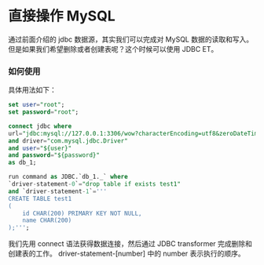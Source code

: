# 直接操作 MySQL

通过前面介绍的 jdbc 数据源，其实我们可以完成对 MySQL 数据的读取和写入。但是如果我们希望删除或者创建表呢？这个时候可以使用
JDBC ET。

### 如何使用

具体用法如下：

```sql
set user="root";
set password="root";

connect jdbc where
url="jdbc:mysql://127.0.0.1:3306/wow?characterEncoding=utf8&zeroDateTimeBehavior=convertToNull&tinyInt1isBit=false"
and driver="com.mysql.jdbc.Driver"
and user="${user}"
and password="${password}"
as db_1;

run command as JDBC.`db_1._` where 
`driver-statement-0`="drop table if exists test1"
and `driver-statement-1`='''
CREATE TABLE test1
(
    id CHAR(200) PRIMARY KEY NOT NULL,
    name CHAR(200)
);''';
```

我们先用 connect 语法获得数据连接，然后通过 JDBC transformer 完成删除和创建表的工作。 driver-statement-[number] 中的 number 表示执行的顺序。